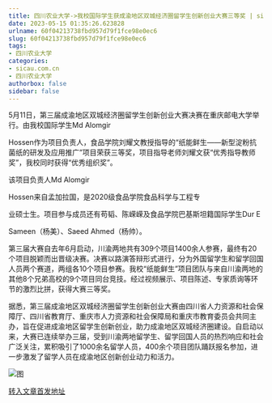 ```yaml
---
title: 四川农业大学->我校国际学生获成渝地区双城经济圈留学生创新创业大赛三等奖 | sicau.com.cn
date: 2023-05-15 01:35:26.623828
urlname: 60f04213738fbd957d79f1fce98e0ec6
slug: 60f04213738fbd957d79f1fce98e0ec6
tags: 
- 四川农业大学
categories:
- sicau.com.cn
- 四川农业大学
authorbox: false
sidebar: false
---
```

5月11日，第三届成渝地区双城经济圈留学生创新创业大赛决赛在重庆邮电大学举行。由我校国际学生Md Alomgir

Hossen作为项目负责人，食品学院刘耀文教授指导的“纸能鲜生——新型淀粉抗菌纸的研发及应用推广”项目荣获三等奖，项目指导老师刘耀文获“优秀指导教师奖”，我校同时获得“优秀组织奖”。

该项目负责人Md Alomgir

Hossen来自孟加拉国，是2020级食品学院食品科学与工程专
<!--more-->
业硕士生。项目参与成员还有苟韬、陈嵘嵘及食品学院巴基斯坦籍国际学生Dur E

Sameen（杨美）、Saeed Ahmed（杨帅）。

第三届大赛自去年6月启动，川渝两地共有309个项目1400余人参赛，最终有20个项目脱颖而出晋级决赛。决赛以路演答辩形式进行，分为外国留学生和留学回国人员两个赛道，两组各10个项目参赛。我校“纸能鲜生”项目团队与来自川渝两地的其他8个兄弟高校的9个项目同台竞技。经过视频展示、项目陈述、专家质询等环节的激烈比拼，获得大赛三等奖。

据悉，第三届成渝地区双城经济圈留学生创新创业大赛由四川省人力资源和社会保障厅、四川省教育厅、重庆市人力资源和社会保障局和重庆市教育委员会共同主办，旨在促进成渝地区留学生创新创业，助力成渝地区双城经济圈建设。自启动以来，大赛已连续举办三届，受到川渝两地留学生、留学回国人员的热烈响应和社会广泛关注，累积吸引了1000余名留学人员，400余个项目团队踊跃报名参加，进一步激发了留学人员在成渝地区创新创业动力和活力。

![图](https://news.sicau.edu.cn/__local/E/10/B7/526F435FFA11B78704B5A5EA564_73D3C0CE_1A0BD2.png)

[转入文章首发地址](https://news.sicau.edu.cn/info/1078/72198.htm)